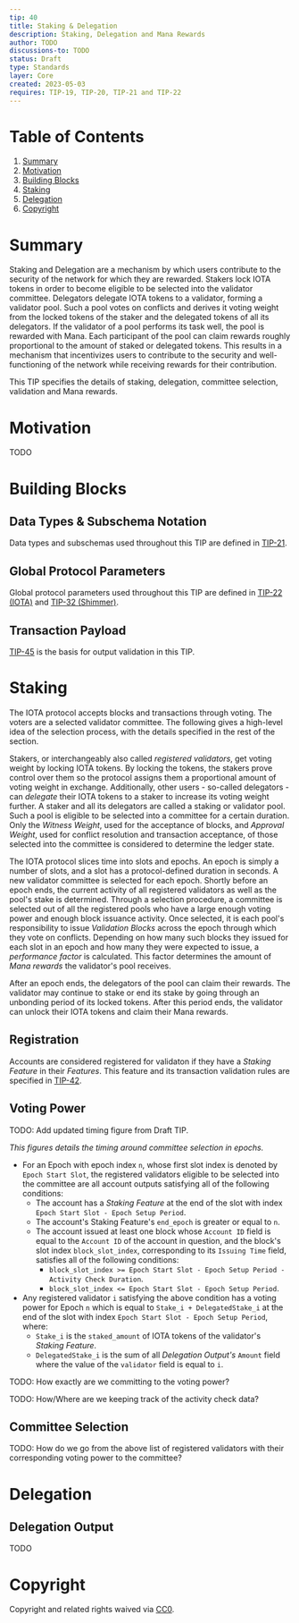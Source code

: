 ```yaml
---
tip: 40
title: Staking & Delegation
description: Staking, Delegation and Mana Rewards
author: TODO
discussions-to: TODO
status: Draft
type: Standards
layer: Core
created: 2023-05-03
requires: TIP-19, TIP-20, TIP-21 and TIP-22
---
```


# Table of Contents

1. [Summary](#summary)
2. [Motivation](#motivation)
3. [Building Blocks](#building-blocks)
4. [Staking](#staking)
5. [Delegation](#delegation)
6. [Copyright](#copyright)

# Summary

Staking and Delegation are a mechanism by which users contribute to the security of the network for which they are rewarded.
Stakers lock IOTA tokens in order to become eligible to be selected into the validator committee. Delegators delegate IOTA tokens to a validator, forming a validator pool. Such a pool votes on conflicts and derives it voting weight from the locked tokens of the staker and the delegated tokens of all its delegators.
If the validator of a pool performs its task well, the pool is rewarded with Mana. Each participant of the pool can claim rewards roughly proportional to the amount of staked or delegated tokens.
This results in a mechanism that incentivizes users to contribute to the security and well-functioning of the network while receiving rewards for their contribution.

This TIP specifies the details of staking, delegation, committee selection, validation and Mana rewards.

# Motivation

TODO

# Building Blocks

## Data Types & Subschema Notation

Data types and subschemas used throughout this TIP are defined in [TIP-21](../TIP-0021/tip-0021.md).

## Global Protocol Parameters

Global protocol parameters used throughout this TIP are defined in [TIP-22 (IOTA)](../TIP-0022/tip-0022.md) and [TIP-32 (Shimmer)](../TIP-0032/tip-0032.md).

## Transaction Payload

[TIP-45](../TIP-0045/tip-0045.md) is the basis for output validation in this TIP.

# Staking

The IOTA protocol accepts blocks and transactions through voting. The voters are a selected validator committee. The following gives a high-level idea of the selection process, with the details specified in the rest of the section.

Stakers, or interchangeably also called _registered validators_, get voting weight by locking IOTA tokens. By locking the tokens, the stakers prove control over them so the protocol assigns them a proportional amount of voting weight in exchange. Additionally, other users - so-called delegators - can _delegate_ their IOTA tokens to a staker to increase its voting weight further. A staker and all its delegators are called a staking or validator pool. Such a pool is eligible to be selected into a committee for a certain duration. Only the _Witness Weight_, used for the acceptance of blocks, and _Approval Weight_, used for conflict resolution and transaction acceptance, of those selected into the committee is considered to determine the ledger state.

The IOTA protocol slices time into slots and epochs. An epoch is simply a number of slots, and a slot has a protocol-defined duration in seconds. A new validator committee is selected for each epoch. Shortly before an epoch ends, the current activity of all registered validators as well as the pool's stake is determined. Through a selection procedure, a committee is selected out of all the registered pools who have a large enough voting power and enough block issuance activity.
Once selected, it is each pool's responsibility to issue _Validation Blocks_ across the epoch through which they vote on conflicts. Depending on how many such blocks they issued for each slot in an epoch and how many they were expected to issue, a _performance factor_ is calculated. This factor determines the amount of _Mana rewards_ the validator's pool receives.

After an epoch ends, the delegators of the pool can claim their rewards. The validator may continue to stake or end its stake by going through an unbonding period of its locked tokens. After this period ends, the validator can unlock their IOTA tokens and claim their Mana rewards.

## Registration

Accounts are considered registered for validaton if they have a _Staking Feature_ in their _Features_. This feature and its transaction validation rules are specified in [TIP-42](../TIP-0042/tip-0042.md).

## Voting Power

TODO: Add updated timing figure from Draft TIP.

_This figures details the timing around committee selection in epochs._

- For an Epoch with epoch index `n`, whose first slot index is denoted by `Epoch Start Slot`, the registered validators eligible to be selected into the committee are all account outputs satisfying all of the following conditions:
  - The account has a _Staking Feature_ at the end of the slot with index `Epoch Start Slot - Epoch Setup Period`.
  - The account's Staking Feature's `end_epoch` is greater or equal to `n`.
  - The account issued at least one block whose `Account ID` field is equal to the `Account ID` of the account in question, and the block's slot index `block_slot_index`, corresponding to its `Issuing Time` field, satisfies all of the following conditions:
    - `block_slot_index >= Epoch Start Slot - Epoch Setup Period - Activity Check Duration`.
    - `block_slot_index <= Epoch Start Slot - Epoch Setup Period`.
- Any registered validator `i` satisfying the above condition has a voting power for Epoch `n` which is equal to `Stake_i + DelegatedStake_i` at the end of the slot with index `Epoch Start Slot - Epoch Setup Period`, where:
  - `Stake_i` is the `staked_amount` of IOTA tokens of the validator's _Staking Feature_.
  - `DelegatedStake_i` is the sum of all _Delegation Output's_ `Amount` field where the value of the `validator` field is equal to `i`.

TODO: How exactly are we committing to the voting power?

TODO: How/Where are we keeping track of the activity check data?

## Committee Selection

TODO: How do we go from the above list of registered validators with their corresponding voting power to the committee?

# Delegation

## Delegation Output

TODO

# Copyright

Copyright and related rights waived via [CC0](https://creativecommons.org/publicdomain/zero/1.0/).

